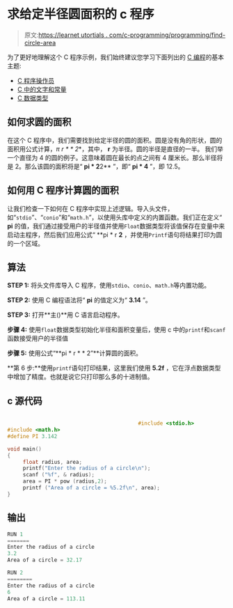 # 求给定半径圆面积的 c 程序

> 原文:[https://learnet utortials . com/c-programming/programming/find-circle-area](https://learnetutorials.com/c-programming/programs/find-circle-area)

为了更好地理解这个 C 程序示例，我们始终建议您学习下面列出的 [C 编程](../ "C programming")的基本主题:

*   [C 程序操作员](../../c-programming/operators "C program tokens")
*   [C 中的文字和常量](../../c-programming/constants-literals)
*   [C 数据类型](../../c-programming/data-types-modifiers "C data types")

## 如何求圆的面积

在这个 C 程序中，我们需要找到给定半径的圆的面积。圆是没有角的形状，圆的面积用公式计算，**π* r * * 2**，其中， **r** 为半径。圆的半径是直径的一半。
我们举一个直径为 4 的圆的例子。这意味着圆在最长的点之间有 4 厘米长。那么半径将是 2。那么该圆的面积将是“ **pi * 2**2** ”，即“ **pi * 4** ”，即 12.5。

## 如何用 C 程序计算圆的面积

让我们检查一下如何在 C 程序中实现上述逻辑。导入头文件，如“`stdio`”、“`conio`”和“`math.h`”，以使用头库中定义的内置函数。我们正在定义“ **pi** 的值，我们通过接受用户的半径值并使用`Float`数据类型将该值保存在变量中来启动主程序，然后我们应用公式“ **pi * r **2** ，并使用`Printf`语句将结果打印为圆的一个区域。

## 算法

**STEP 1:** 将头文件库导入 C 程序，使用`stdio`、`conio`、`math.h`等内置功能。

**STEP 2:** 使用 C 编程语法将“ **pi** 的值定义为“ **3.14** ”。

**STEP 3:** 打开**主()**用 C 语言启动程序。

**步骤 4:** 使用`float`数据类型初始化半径和面积变量后，使用 c 中的`printf`和`scanf`函数接受用户的半径值

**步骤 5:** 使用公式“**pi * r * * 2”**计算圆的面积。

**第 6 步:**使用`printf`语句打印结果，这里我们使用 **5.2f** ，它在浮点数据类型中增加了精度。也就是说它只打印那么多的十进制值。

## c 源代码

```c

                                          #include <stdio.h>
#include <math.h>
#define PI 3.142

void main()
{
     float radius, area;
     printf("Enter the radius of a circle\n");
     scanf ("%f", & radius);
     area = PI * pow (radius,2);
     printf ("Area of a circle = %5.2f\n", area);       
}

```

## 输出

```c
RUN 1
=======
Enter the radius of a circle
3.2
Area of a circle = 32.17

RUN 2
========
Enter the radius of a circle
6
Area of a circle = 113.11
```